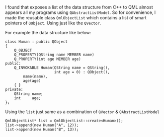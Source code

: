 I found that exposes a list of the data structure from C++ to QML almost appears all my programs using `QAbstractListModel`. So for convenience, I made the reusable class `QmlObjectList` which contains a list of smart pointers of `QObject`. Using just like the `QVector`.

For example the data structure like below:

    class Human : public QObject
    {
        Q_OBJECT
        Q_PROPERTY(QString name MEMBER name)
        Q_PROPERTY(int age MEMBER age)
    public:
        Q_INVOKABLE Human(QString name = QString(),
                          int age = 0) : QObject(),
            name(name),
            age(age)
        { }
    private:
        QString name;
        int     age;
    };

Using the `list` just same as a combination of `QVector` & `QAbstractListModel`

    QmlObjectList* list = QmlObjectList::create<Human>();
    list->append(new Human("A", 12));
    list->append(new Human("B", 13));
